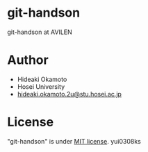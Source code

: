 # git-handson
git-handson at AVILEN

# Author
* Hideaki Okamoto
* Hosei University
* hideaki.okamoto.2u@stu.hosei.ac.jp

# License
"git-handson" is under [MIT license](https://en.wikipedia.org/wiki/MIT_License).
yui0308ks
